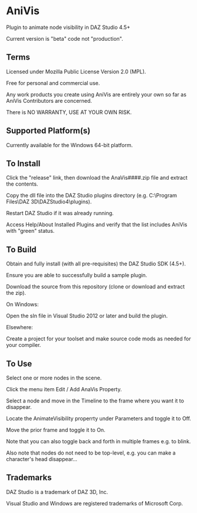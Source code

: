 # AniVis
Plugin to animate node visibility in DAZ Studio 4.5+

Current version is "beta" code not "production".

## Terms
Licensed under Mozilla Public License Version 2.0 (MPL).

Free for personal and commercial use. 

Any work products you create using AniVis are entirely your own so far as AniVis Contributors are concerned.

There is NO WARRANTY, USE AT YOUR OWN RISK.


## Supported Platform(s)
Currently available for the Windows 64-bit platform.

## To Install
Click the "release" link, then download the AnaVis####.zip file and extract the contents.  

Copy the dll file into the DAZ Studio plugins directory (e.g. C:\Program Files\DAZ 3D\DAZStudio4\plugins).

Restart DAZ Studio if it was already running.

Access Help/About Installed Plugins and verify that the list includes AniVis with "green" status.

## To Build
Obtain and fully install (with all pre-requisites) the DAZ Studio SDK (4.5+).

Ensure you are able to successfully build a sample plugin.

Download the source from this repository (clone or download and extract the zip).


On Windows:

Open the sln file in Visual Studio 2012 or later and build the plugin.


Elsewhere:

Create a project for your toolset and make source code mods as needed for your compiler.

## To Use
Select one or more nodes in the scene.

Click the menu item Edit / Add AnaVis Property.

Select a node and move in the Timeline to the frame where you want it to disappear.

Locate the AnimateVisibility properrty under Parameters and toggle it to Off.

Move the prior frame and toggle it to On.

Note that you can also toggle back and forth in multiple frames e.g. to blink.

Also note that nodes do not need to be top-level, e.g. you can make a character's head disappear... 

## Trademarks
DAZ Studio is a trademark of DAZ 3D, Inc.

Visual Studio and Windows are registered trademarks of Microsoft Corp.
